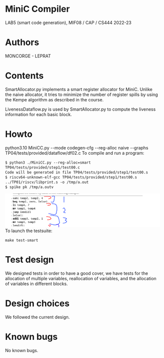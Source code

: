 # MiniC Compiler
LAB5 (smart code generation), MIF08 / CAP / CS444 2022-23 

# Authors

MONCORGE - LEPRAT

# Contents

SmartAllocator.py implements a smart register allocator for MiniC. Unlike the naive allocator, it tries to minimize the number of register spills by using the Kempe algorithm as described in the course.

LivenessDataflow.py is used by SmartAllocator.py to compute the liveness information for each basic block.

# Howto
python3.10 MiniCC.py --mode codegen-cfg --reg-alloc naive --graphs TP04/tests/provided/dataflow/df02.c
To compile and run a program:
```
$ python3 ./MiniCC.py --reg-alloc=smart TP04/tests/provided/step1/test00.c
Code will be generated in file TP04/tests/provided/step1/test00.s
$ riscv64-unknown-elf-gcc TP04/tests/provided/step1/test00.s ../TP01/riscv/libprint.s -o /tmp/a.out
$ spike pk /tmp/a.outv
```

![Alt text](image.png)
To launch the testsuite:
```
make test-smart
```

# Test design

We designed tests in order to have a good cover, we have tests for the allocation of multiple variables, reallocation of variables, and the allocation of variables in different blocks.

# Design choices

We followed the current design.

# Known bugs

No known bugs.

